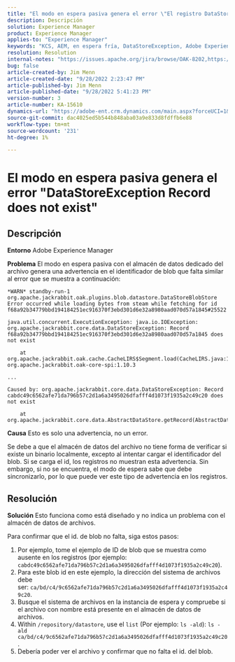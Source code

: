 ```yaml
---
title: "El modo en espera pasiva genera el error \"El registro DataStoreException no existe\""
description: Descripción
solution: Experience Manager
product: Experience Manager
applies-to: "Experience Manager"
keywords: "KCS, AEM, en espera fría, DataStoreException, Adobe Experience Manager, el registro no existe, error, advertencia, advertencia"
resolution: Resolution
internal-notes: "https://issues.apache.org/jira/browse/OAK-8202,https://jira.corp.adobe.com/browse/GRANITE-11668"
bug: false
article-created-by: Jim Menn
article-created-date: "9/28/2022 2:23:47 PM"
article-published-by: Jim Menn
article-published-date: "9/28/2022 5:41:23 PM"
version-number: 3
article-number: KA-15610
dynamics-url: "https://adobe-ent.crm.dynamics.com/main.aspx?forceUCI=1&pagetype=entityrecord&etn=knowledgearticle&id=5e521024-393f-ed11-9db1-0022480866ad"
source-git-commit: dac4025ed5b544b848aba03a9e833d8fdffb6e88
workflow-type: tm+mt
source-wordcount: '231'
ht-degree: 1%

---
```


# El modo en espera pasiva genera el error &quot;DataStoreException Record does not exist&quot;

## Descripción


<b>Entorno</b>
Adobe Experience Manager

<b>Problema</b>
El modo en espera pasiva con el almacén de datos dedicado del archivo genera una advertencia en el identificador de blob que falta similar al error que se muestra a continuación:


```
*WARN* standby-run-1 org.apache.jackrabbit.oak.plugins.blob.datastore.DataStoreBlobStore Error occurred while loading bytes from steam while fetching for id f68a92b34779bbd194184251ec916370f3ebd301d6e32a8980aad070d57a1845#25522

java.util.concurrent.ExecutionException: java.io.IOException: org.apache.jackrabbit.core.data.DataStoreException: Record f68a92b34779bbd194184251ec916370f3ebd301d6e32a8980aad070d57a1845 does not exist

    at org.apache.jackrabbit.oak.cache.CacheLIRS$Segment.load(CacheLIRS.java:1017) org.apache.jackrabbit.oak-core-spi:1.10.3

...

Caused by: org.apache.jackrabbit.core.data.DataStoreException: Record cabdc49c6562afe71da796b57c2d1a6a3495026dfafff4d1073f1935a2c49c20 does not exist

    at org.apache.jackrabbit.core.data.AbstractDataStore.getRecord(AbstractDataStore.java:59)
```


<b>Causa</b>
Esto es solo una advertencia, no un error.

Se debe a que el almacén de datos del archivo no tiene forma de verificar si existe un binario localmente, excepto al intentar cargar el identificador del blob.
Si se carga el id, los registros no muestran esta advertencia.
Sin embargo, si no se encuentra, el modo de espera sabe que debe sincronizarlo, por lo que puede ver este tipo de advertencia en los registros.


## Resolución


<b>Solución</b>
Esto funciona como está diseñado y no indica un problema con el almacén de datos de archivos.

Para confirmar que el id. de blob no falta, siga estos pasos:

1. Por ejemplo, tome el ejemplo de ID de blob que se muestra como ausente en los registros (por ejemplo: `cabdc49c6562afe71da796b57c2d1a6a3495026dfafff4d1073f1935a2c49c20`).
2. Para este blob id en este ejemplo, la dirección del sistema de archivos debe ser: `ca/bd/c4/9c6562afe71da796b57c2d1a6a3495026dfafff4d1073f1935a2c49c20`.
3. Busque el sistema de archivos en la instancia de espera y compruebe si el archivo con nombre está presente en el almacén de datos de archivos.
4. Within `/repository/datastore`, use el `list` (Por ejemplo: `ls -ald`): `ls -ald ca/bd/c4/9c6562afe71da796b57c2d1a6a3495026dfafff4d1073f1935a2c49c20`.
5. Debería poder ver el archivo y confirmar que no falta el id. del blob.

